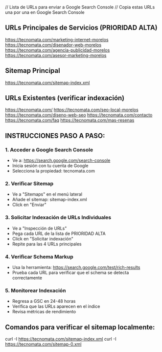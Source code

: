 // Lista de URLs para enviar a Google Search Console
// Copia estas URLs una por una en Google Search Console

## URLs Principales de Servicios (PRIORIDAD ALTA)
https://tecnomata.com/marketing-internet-morelos
https://tecnomata.com/disenador-web-morelos
https://tecnomata.com/agencia-publicidad-morelos
https://tecnomata.com/asesor-marketing-morelos

## Sitemap Principal
https://tecnomata.com/sitemap-index.xml

## URLs Existentes (verificar indexación)
https://tecnomata.com/
https://tecnomata.com/seo-local-morelos
https://tecnomata.com/diseno-web-seo
https://tecnomata.com/contacto
https://tecnomata.com/faq
https://tecnomata.com/mas-resenas

## INSTRUCCIONES PASO A PASO:

### 1. Acceder a Google Search Console
- Ve a: https://search.google.com/search-console
- Inicia sesión con tu cuenta de Google
- Selecciona la propiedad: tecnomata.com

### 2. Verificar Sitemap
- Ve a "Sitemaps" en el menú lateral
- Añade el sitemap: sitemap-index.xml
- Click en "Enviar"

### 3. Solicitar Indexación de URLs Individuales
- Ve a "Inspección de URLs" 
- Pega cada URL de la lista de PRIORIDAD ALTA
- Click en "Solicitar indexación"
- Repite para las 4 URLs principales

### 4. Verificar Schema Markup
- Usa la herramienta: https://search.google.com/test/rich-results
- Prueba cada URL para verificar que el schema se detecta correctamente

### 5. Monitorear Indexación
- Regresa a GSC en 24-48 horas
- Verifica que las URLs aparecen en el índice
- Revisa métricas de rendimiento

## Comandos para verificar el sitemap localmente:
curl -I https://tecnomata.com/sitemap-index.xml
curl -I https://tecnomata.com/sitemap-0.xml